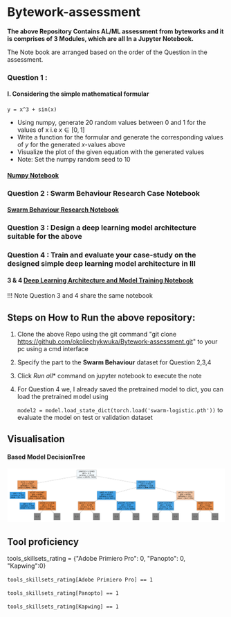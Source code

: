 # Bytework-assessment

**The above Repository Contains AL/ML assessment from byteworks and it is comprises of 3 Modules, which are all In a Jupyter Notebook.**

The Note book are arranged based on the order of the Question in the assessment.

### Question 1 :
#### I. Considering the simple mathematical formular

    y = x^3 + sin(x)

* Using numpy, generate 20 random values between 0 and 1 for the values of x i.e $x \in [0, 1]$
* Write a function for the formular and generate the corresponding values of $y$ for the generated $x$-values above
* Visualize the plot of the given equation with the generated values
* Note: Set the numpy random seed to 10

#### [Numpy Notebook](https://github.com/okoliechykwuka/Bytework-assessment/blob/main/Numpy_function.ipynb)

### Question 2 : Swarm Behaviour Research Case Notebook

#### [Swarm Behaviour Research Notebook](https://github.com/okoliechykwuka/Bytework-assessment/blob/main/Swarm%20Behaviour%20Research%20Case%20Study.ipynb)

### Question 3 :   Design a deep learning model architecture suitable for the above

### Question 4 : Train and evaluate your case-study on the designed simple deep learning model architecture in III

####  3 & 4 [Deep Learning Architecture and Model Training Notebook](https://github.com/okoliechykwuka/Bytework-assessment/blob/main/Deep%20Learning%20part.ipynb)


!!! Note Question 3 and 4 share the same notebook

## Steps on How to Run the above repository:

1. Clone the above Repo using the git command "git clone https://github.com/okoliechykwuka/Bytework-assessment.git" to your pc using a cmd interface
2. Specify the part to the **Swarm Behaviour** dataset for Question 2,3,4
3. Click *Run all** command on jupyter notebook to execute the note
4. For Question 4 we, I already saved the pretrained model to dict, you can load the pretrained model using 

   `model2 = model.load_state_dict(torch.load('swarm-logistic.pth'))` to evaluate the model on test or validation dataset
   
 ## Visualisation
 
 #### Based Model DecisionTree
<p align="center"> 
  <kbd>
    <a href="https://github.com/okoliechykwuka/Bytework-assessment/" target="_blank"><img src="download.png">
  </a>
  </kbd>
    
<!-- #### Projects Page
<p align="center"> 
  <kbd>
    <a href="https://github.com/okoliechykwuka/Bytework-assessment/" target="_blank"><img src="website/Projectpage.JPG">
  </a>
  </kbd> -->
    

## Tool proficiency

tools_skillsets_rating = {"Adobe Primiero Pro": 0, "Panopto": 0, "Kapwing":0}

`tools_skillsets_rating[Adobe Primiero Pro] == 1`

`tools_skillsets_rating[Panopto] == 1`

`tools_skillsets_rating[Kapwing] == 1`

